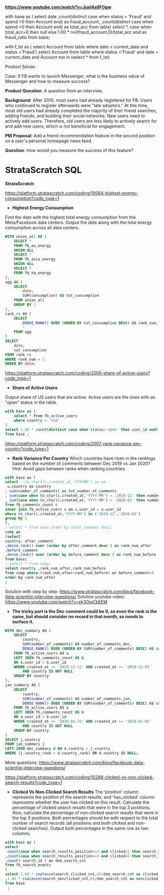 **https://www.youtube.com/watch?v=Juel4a9F0gw**

with base as (
select date
,count(distinct case when status = 'Fraud' and spend >0 then Account end) as fraud_account,
,count(distinct case when spend >0 then Account end) as total_acc
from table)
select *, case when total_acc=0 then null else  1.00 * nvl(fraud_account,0)/total_acc end as fraud_ratio 
from base;


with f_lst as (
select Account from table where date < current_date and status ='Fraud')
select Account
from table 
where status ='Fraud' and date = current_date
and Account not in (select * from f_lst)



Product Sense:

Case: If FB wants to launch Messenger, what is the business value of Messenger and how to measure success?


**Product Question**: A question from an interview.

**Background**: After 2010, most users had already registered for FB. Users who continued to register afterwards were "late adopters." At this time, most old users had already completed the majority of their friend searches, adding friends, and building their social networks. New users need to actively add users. Therefore, old users are less likely to actively search for and add new users, which is not beneficial for engagement.

**PM Proposal**: Add a friend recommendation feature in the second position on a user's personal homepage news feed.

**Question**: How would you measure the success of this feature?







# StrataScratch SQL

**StrataScratch**  

https://platform.stratascratch.com/coding/10064-highest-energy-consumption?code_type=1 
- **Highest Energy Consumption**

Find the date with the highest total energy consumption from the Meta/Facebook data centers. Output the date along with the total energy consumption across all data centers.

```sql
WITH union_all AS (
    SELECT * 
    FROM fb_eu_energy 
    UNION ALL 
    SELECT * 
    FROM fb_asia_energy 
    UNION ALL 
    SELECT * 
    FROM fb_na_energy
),
agg AS (
    SELECT 
        date, 
        SUM(consumption) AS tot_consumption 
    FROM union_all 
    GROUP BY 1
),
rank_rs AS (
    SELECT 
        DENSE_RANK() OVER (ORDER BY tot_consumption DESC) AS rank_num,
        * 
    FROM agg
)
SELECT 
    date,
    tot_consumption 
FROM rank_rs 
WHERE rank_num = 1 
ORDER BY date;
```

https://platform.stratascratch.com/coding/2005-share-of-active-users?code_type=1 
- **Share of Active Users**

Output share of US users that are active. Active users are the ones with an "open" status in the table.

```sql
with base as ( 
    select * from fb_active_users 
    where country = 'USA'
) 
select 1.00 * count(distinct case when status='open' then user_id end) / count(distinct user_id ) as ratio 
from base ;
```


https://platform.stratascratch.com/coding/2007-rank-variance-per-country?code_type=1
- **Rank Variance Per Country**
Which countries have risen in the rankings based on the number of comments between Dec 2019 vs Jan 2020? Hint: Avoid gaps between ranks when ranking countries.

```sql
with base as (
select --to_chart(c.created_at,'YYYYMM') as ym
 u.country as country
, sum(number_of_comments) as tot_number_of_comments
, sum(case when to_char(c.created_at,'YYYY-MM') = '2019-12' then number_of_comments else 0 end) as before_comment
, sum(case when to_char(c.created_at,'YYYY-MM') = '2020-01' then number_of_comments else 0 end) as after_comment
from fb_comments_count c 
inner join fb_active_users u on c.user_id = u.user_id
where to_char(c.created_at,'YYYY-MM') in ('2019-12','2020-01')
group by 1
),
--select * from base order by after_comment desc;
comp as
(select 
country, after_comment
,dense_rank() over (order by after_comment desc ) as rank_num_after
,before_comment
,dense_rank() over (order by before_comment desc ) as rank_num_before
from base)
--select * from comp;
select country ,rank_num_after,rank_num_before
from comp where (rank_num_after<rank_num_before) or before_comment=0
order by rank_num_after
;
```
Solution with step by step: https://www.stratascratch.com/blog/facebook-data-scientist-interview-questions/
Solution youtube video: https://www.youtube.com/watch?v=ek3OiqCkEEM

- **The tricky part is the Dec comment could be 0, so even the rank is the same, but should consider no record in that month, so needs to surface it.**

```sql
WITH dec_summary AS (
    SELECT
        country,
        SUM(number_of_comments) AS number_of_comments_dec,
        DENSE_RANK() OVER (ORDER BY SUM(number_of_comments) DESC) AS country_rank
    FROM fb_active_users AS a
    LEFT JOIN fb_comments_count AS b
    ON a.user_id = b.user_id
    WHERE created_at <= '2019-12-31' AND created_at >= '2019-12-01'
        AND country IS NOT NULL
    GROUP BY country
),
jan_summary AS (
    SELECT
        country,
        SUM(number_of_comments) AS number_of_comments_jan,
        DENSE_RANK() OVER (ORDER BY SUM(number_of_comments) DESC) AS country_rank
    FROM fb_active_users AS a
    LEFT JOIN fb_comments_count AS b
    ON a.user_id = b.user_id
    WHERE created_at <= '2020-01-31' AND created_at >= '2020-01-01'
        AND country IS NOT NULL
    GROUP BY country
)
SELECT j.country
FROM jan_summary j
LEFT JOIN dec_summary d ON d.country = j.country
WHERE (j.country_rank < d.country_rank) OR d.country IS NULL;
```


More questions: https://www.stratascratch.com/blog/facebook-data-scientist-interview-questions/

https://platform.stratascratch.com/coding/10288-clicked-vs-non-clicked-search-results?code_type=1
- **Clicked Vs Non-Clicked Search Results**
The 'position' column represents the position of the search results, and 'has_clicked' column represents whether the user has clicked on this result. Calculate the percentage of clicked search results that were in the top 3 positions. Also, calculate the percentage of non-clicked search results that were in the top 3 positions. Both percentages should be with respect to the total number of search records (all positions and both clicked and non-clicked searches). Output both percentages in the same row as two columns.

```sql
with base as (
select 
 count(case when search_results_position<=3 and clicked=1 then search_id end) as search_clicked_cnt
,count(case when search_results_position<=3 and clicked=0 then search_id  end) as search_nonclicked_cnt
,count( search_id ) as dem_search_cnt
from fb_search_events
)
select 1.00 * coalesce(search_clicked_cnt,0)/dem_search_cnt as clicked_perc
,1.00 * coalesce(search_nonclicked_cnt,0)/dem_search_cnt as nonclicked_perc
from base
 ;
 ```
